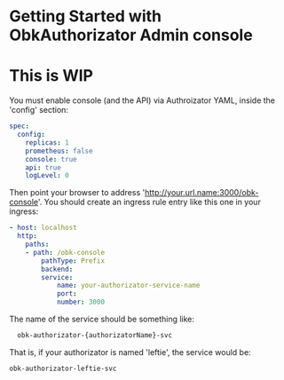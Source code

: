 # Getting Started with ObkAuthorizator Admin console

# This is **WIP**
You must enable console (and the API) via Authroizator YAML, inside the 'config' section:

```yaml
spec:
  config:
    replicas: 1
    prometheus: false
    console: true
    api: true
    logLevel: 0
```

Then point your browser to address 'http://your.url.name:3000/obk-console'. You should create an ingress rule entry like this one in your ingress:

```yaml
- host: localhost
  http:
    paths:
    - path: /obk-console
        pathType: Prefix
        backend:
        service:
            name: your-authorizator-service-name
            port:
            number: 3000
```

The name of the service should be something like:

```bash
  obk-authorizator-{authorizatorName}-svc
```

That is, if your authorizator is named 'leftie', the service would be:

```
obk-authorizator-leftie-svc
```
